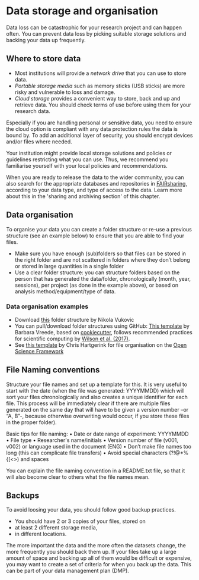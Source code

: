 # Data storage and organisation

Data loss can be catastrophic for your research project and can happen often. You can prevent data loss by picking
suitable storage solutions and backing your data up frequently.

## Where to store data

- Most institutions will provide a _network drive_ that you can use to store data.
- _Portable storage media_ such as memory sticks (USB sticks) are more risky and vulnerable to loss and damage.
- _Cloud storage_ provides a convenient way to store, back and up and retrieve data.
You should check terms of use before using them for your research data.

Especially if you are handling personal or sensitive data, you need to ensure the cloud option is compliant with any
data protection rules the data is bound by.
To add an additional layer of security, you should encrypt devices and/or
files where needed.

Your institution might provide local storage solutions and policies or guidelines restricting what you can use.
Thus, we recommend you familiarise yourself with your local policies and recommendations.

When you are ready to release the data to the wider community, you can also search for the appropriate databases and repositories in [FAIRsharing](https://fairsharing.org/databases), according to your data type, and type of access to the data.
Learn more about this in the 'sharing and archiving section' of this chapter. 

## Data organisation

To organise your data you can create a folder structure or re-use a previous structure (see an example below) to ensure that you are able to find your files.

-	Make sure you have enough (sub)folders so that files can be stored in the right folder and are not scattered in folders where they don’t belong or stored in large quantities in a single folder
-	Use a clear folder structure: you can structure folders based on the person that has generated the data/folder, chronologically (month, year, sessions), per project (as done in the example above), or based on analysis method/equipment/type of data.

### Data organisation examples

- Download [this](http://nikola.me/folder_structure.html) folder structure by Nikola Vukovic
- You can pull/download folder structures using GitHub: 
[This template](https://github.com/bvreede/good-enough-projec) by Barbara Vreede, based on [cookiecutter](https://github.com/cookiecutter/cookiecutter), follows recommended practices for scientific computing by [Wilson et al. (2017)](https://doi.org/10.1371/journal.pcbi.1005510).
- See [this template](https://osf.io/4sdn3/) by Chris Hartgerink for file organisation on the [Open Science Framework](https://osf.io/)


## File Naming conventions

Structure your file names and set up a template for this.
 It is very useful to start with the date (when the file was generated: YYYYMMDD) which will sort your files chronologically and also creates a unique identifier for each file.
 This process will be immediately clear if there are multiple files generated on the same day that will have to be given a version number –or “A, B”-, because otherwise overwriting would occur, if you store these files in the proper folder).

Basic tips for file naming:
• Date or date range of experiment: YYYYMMDD
• File type
• Researcher's name/initials
• Version number of file (v001, v002) or language used in the document (ENG)
• Don’t make file names too long (this can complicate file transfers)
• Avoid special characters (?\!@\*%{[<>) and spaces

You can explain the file naming convention in a README.txt file, so that it will also become clear to others what the file names mean.

## Backups

To avoid loosing your data, you should follow good backup practices.

- You should have 2 or 3 copies of your files, stored on
- at least 2 different storage media,
- in different locations.

The more important the data and the more often the datasets change, the more frequently you should back them up.
If your files take up a large amount of space and backing up all of them would be difficult or expensive, you may want to create a set of criteria for when you back up the data. This can be part of your data management plan (DMP).
